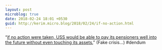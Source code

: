 ```yaml
---
layout: post
microblog: true
date: 2018-02-24 18:01 +0530
guid: http://kerim.micro.blog/2018/02/24/if-no-action.html
---
```

“[if no action were taken, USS would be able to pay its pensioners well into the future without even touching its assets.](https://heconvention2.wordpress.com/2018/02/08/made-in-westminster/)” (Fake crisis…) #dendum
